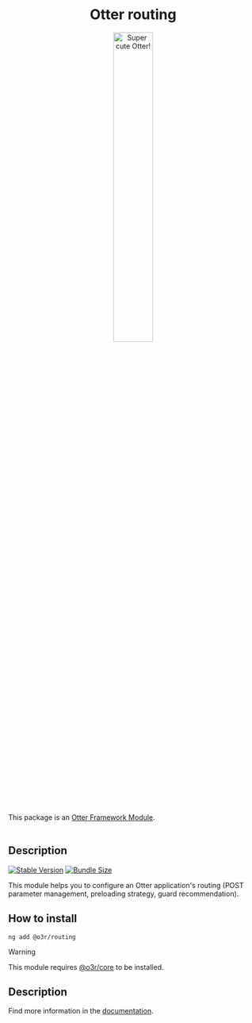 <h1 align="center">Otter routing</h1>
<p align="center">
  <img src="https://raw.githubusercontent.com/AmadeusITGroup/otter/main/assets/logo/otter.png" alt="Super cute Otter!" width="40%"/>
</p>

This package is an [Otter Framework Module](https://github.com/AmadeusITGroup/otter/tree/main/docs/core/MODULE.md).
<br />
<br />

## Description

[![Stable Version](https://img.shields.io/npm/v/@o3r/routing?style=for-the-badge)](https://www.npmjs.com/package/@o3r/routing)
[![Bundle Size](https://img.shields.io/bundlephobia/min/@o3r/routing?color=green&style=for-the-badge)](https://www.npmjs.com/package/@o3r/routing)

This module helps you to configure an Otter application's routing
(POST parameter management, preloading strategy, guard recommendation).

## How to install

```shell
ng add @o3r/routing
```

> [!WARNING]
> This module requires [@o3r/core](https://www.npmjs.com/package/@o3r/core) to be installed.

## Description

Find more information in the [documentation](https://github.com/AmadeusITGroup/otter/tree/main/docs/routing/).
